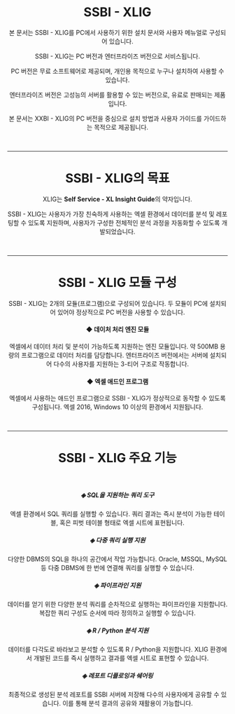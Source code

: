 <div align = center> <h1> SSBI - XLIG </h1> 


본 문서는 SSBI - XLIG를 PC에서 사용하기 위한 설치 문서와 사용자 메뉴얼로 구성되어 있습니다.

SSBI - XLIG는 PC 버전과 엔터프라이즈 버전으로 서비스됩니다.

PC 버전은 무료 소프트웨어로 제공되며, 개인용 목적으로 누구나 설치하여 사용할 수 있습니다.

엔터프라이즈 버전은 고성능의 서버를 활용할 수 있는 버전으로, 유료로 판매되는 제품입니다.

본 문서는 XXBI - XLIG의 PC 버전을 중심으로 설치 방법과 사용자 가이드를 가이드하는 목적으로 제공됩니다.

</div><br>

---

<div align = center> <h1> SSBI - XLIG의 목표 </h1>

XLIG는 <b>Self Service - XL Insight Guide</b>의 약자입니다.

SSBI - XLIG는 사용자가 가장 친숙하게 사용하는 엑셀 환경에서 데이터를 분석 및 레포팅할 수 있도록 지원하며, 사용자가 구성한 전체적인 분석 과정을 자동화할 수 있도록 개발되었습니다.

</div><br>

---


<div align = center> <h1> SSBI - XLIG 모듈 구성</h1> 

SSBI - XLIG는 2개의 모듈(프로그램)으로 구성되어 있습니다. 두 모듈이 PC에 설치되어 있어야 정상적으로 PC 버전을 사용할 수 있습니다.<br>

<h4> ◆ 데이처 처리 엔진 모듈 </h4>

엑셀에서 데이터 처리 및 분석이 가능하도록 지원하는 엔진 모듈입니다.
약 500MB 용량의 프로그램으로 데이터 처리를 담당합니다. 
엔터프라이즈 버전에서는 서버에 설치되어 다수의 사용자를 지원하는 3-티어 구조로 작동합니다.<br>

<h4> ◆ 엑셀 애드인 프로그램 </h4>

엑셀에서 사용하는 애드인 프로그램으로 SSBI - XLIG가 정상적으로 동작할 수 있도록 구성됩니다.
엑셀 2016, Windows 10 이상의 환경에서 지원됩니다.

</div><br>

---


<div align = center> <h1> SSBI - XLIG 주요 기능</h1> 
<br>
<h5>◈ SQL을 지원하는 쿼리 도구</h5>

엑셀 환경에서 SQL 쿼리를 실행할 수 있습니다. 
쿼리 결과는 즉시 분석이 가능한 테이블, 혹은 피벗 테이블 형태로 엑셀 시트에 표현됩니다.
<br>

<h5>◈ 다중 쿼리 실행 지원</h5>

다양한 DBMS의 SQL을 하나의 공간에서 작업 가능합니다. 
Oracle, MSSQL, MySQL등 다중 DBMS에 한 번에 연결해 쿼리를 실행할 수 있습니다.
<br>

<h5>◈ 파이프라인 지원</h5>

데이터를 얻기 위한 다양한 분석 쿼리를 순차적으로 실행하는 파이프라인을 지원합니다. 
복잡한 쿼리 구성도 순서에 따라 정의하고 실행할 수 있습니다.
<br>


<h5>◈ R / Python 분석 지원</h5>

데이터를 다각도로 바라보고 분석할 수 있도록 R / Python을 지원합니다.
XLIG 환경에서 개발된 코드를 즉시 실행하고 결과를 엑셀 시트로 표현할 수 있습니다.
<br>

<h5>◈ 레포트 디플로잉과 쉐어링</h5>

최종적으로 생성된 분석 레포트를 SSBI 서버에 저장해 다수의 사용자에게 공유할 수 있습니다.
이를 통해 분석 결과의 공유와 재활용이 가능합니다.

<br><br><br>